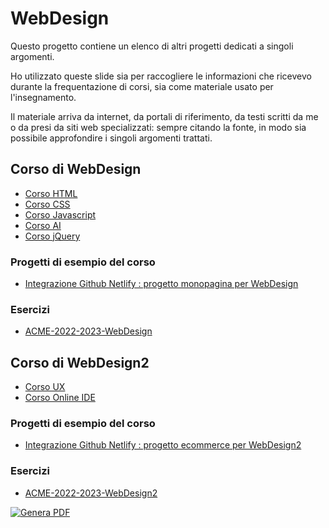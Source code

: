 # WebDesign

Questo progetto contiene un elenco di altri progetti dedicati a singoli argomenti.

Ho utilizzato queste slide sia per raccogliere le informazioni che ricevevo durante la frequentazione di corsi, sia come materiale usato per l'insegnamento.

Il materiale arriva da internet, da portali di riferimento, da testi scritti da me o da presi da siti web specializzati: sempre citando la fonte, in modo sia possibile approfondire i singoli argomenti trattati.

## Corso di WebDesign

- [Corso HTML](https://github.com/matteobaccan/CorsoHTML)
- [Corso CSS](https://github.com/matteobaccan/CorsoCSS)
- [Corso Javascript](https://github.com/matteobaccan/CorsoJavascript)
- [Corso AI](https://github.com/matteobaccan/CorsoAI)
- [Corso jQuery](https://github.com/matteobaccan/CorsojQuery)

### Progetti di esempio del corso

- [Integrazione Github Netlify : progetto monopagina per WebDesign](https://github.com/matteobaccan/github-netlify-boilerplate)

### Esercizi
 
- [ACME-2022-2023-WebDesign](https://github.com/matteobaccan/ACME-2022-2023-WebDesign)

## Corso di WebDesign2

- [Corso UX](https://github.com/matteobaccan/CorsoUX)
- [Corso Online IDE](https://github.com/matteobaccan/CorsoOnlineIDE)

### Progetti di esempio del corso

- [Integrazione Github Netlify : progetto ecommerce per WebDesign2](https://github.com/matteobaccan/ProgettoEcommerce)
 
### Esercizi
 
- [ACME-2022-2023-WebDesign2](https://github.com/matteobaccan/ACME-2022-2023-WebDesign2)

[![Genera PDF](https://github.com/matteobaccan/CorsoWebDesign/actions/workflows/generatepdf.yml/badge.svg)](https://github.com/matteobaccan/CorsoWebDesign/actions/workflows/generatepdf.yml)
